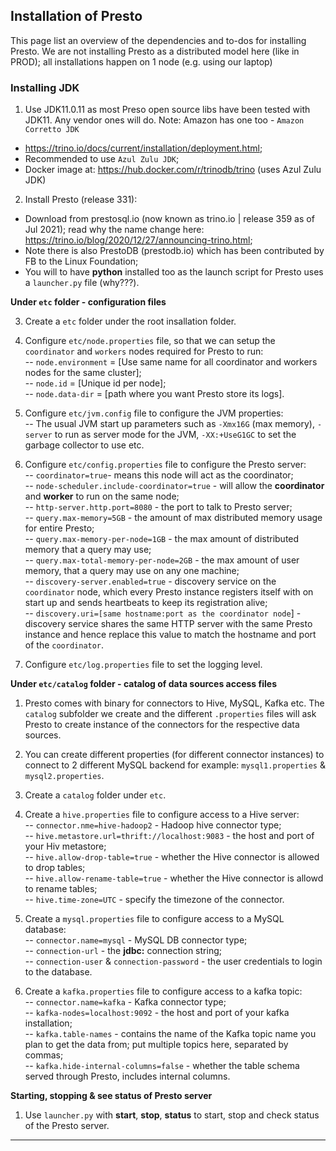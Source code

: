 ## Installation of Presto ##
This page list an overview of the dependencies and to-dos for installing Presto.
We are not installing Presto as a distributed model here (like in PROD); all installations happen on 1 node (e.g. using our laptop)

### Installing JDK ###
1. Use JDK11.0.11 as most Preso open source libs have been tested with JDK11. Any vendor ones will do.
Note: Amazon has one too - `Amazon Corretto JDK`
- https://trino.io/docs/current/installation/deployment.html;
- Recommended to use `Azul Zulu JDK`;
- Docker image at: https://hub.docker.com/r/trinodb/trino (uses Azul Zulu JDK) 

2. Install Presto (release 331):
- Download from prestosql.io (now known as trino.io | release 359 as of Jul 2021); read why the name change here: https://trino.io/blog/2020/12/27/announcing-trino.html;
- Note there is also PrestoDB (prestodb.io) which has been contributed by FB to the Linux Foundation;
- You will to have **python** installed too as the launch script for Presto uses a `launcher.py` file (why???).

**Under `etc` folder - configuration files**  

3. Create a `etc` folder under the root insallation folder. 

4. Configure `etc/node.properties` file, so that we can setup the `coordinator` and `workers` nodes required for Presto to run:  
-- `node.environment` = [Use same name for all coordinator and workers nodes for the same cluster];  
-- `node.id` = [Unique id per node];  
-- `node.data-dir` = [path where you want Presto store its logs].  

5. Configure `etc/jvm.config` file to configure the JVM properties:  
-- The usual JVM start up parameters such as `-Xmx16G` (max memory), `-server` to run as server mode for the JVM, `-XX:+UseG1GC` to set the garbage collector to use etc.

6. Configure `etc/config.properties` file to configure the Presto server:  
-- `coordinator=true`- means this node will act as the coordinator;  
-- `node-scheduler.include-coordinator=true` - will allow the **coordinator** and **worker** to run on the same node;  
-- `http-server.http.port=8080` - the port to talk to Presto server;  
-- `query.max-memory=5GB` - the amount of max distributed memory usage for entire Presto;  
-- `query.max-memory-per-node=1GB` - the max amount of distributed memory that a query may use;  
-- `query.max-total-memory-per-node=2GB` - the max amount of user memory, that a query may use on any one machine;  
-- `discovery-server.enabled=true` - discovery service on the `coordinator` node, which every Presto instance registers itself with on start up and sends heartbeats to keep its registration alive;  
-- `discovery.uri=[same hostname:port as the coordinator node`] - discovery service shares the same HTTP server with the same Presto instance and hence replace this value to match the hostname and port of the `coordinator`.

7. Configure `etc/log.properties` file to set the logging level.

**Under `etc/catalog` folder - catalog of data sources access files**  
1. Presto comes with binary for connectors to Hive, MySQL, Kafka etc. The `catalog` subfolder we create and the different `.properties` files will ask Presto to create instance of the connectors for the respective data sources.

1. You can create different properties (for different connector instances) to connect to 2 different MySQL backend for example: `mysql1.properties` & `mysql2.properties`.

1. Create a `catalog` folder under `etc`.

1. Create a `hive.properties` file to configure access to a Hive server:  
-- `connector.nme=hive-hadoop2` - Hadoop hive connector type;  
-- `hive.metastore.url=thrift://localhost:9083` - the host and port of your Hiv metastore;  
-- `hive.allow-drop-table=true` - whether the Hive connector is allowed to drop tables;  
-- `hive.allow-rename-table=true` - whether the Hive connector is allowd to rename tables;  
-- `hive.time-zone=UTC` - specify the timezone of the connector.

1. Create a `mysql.properties` file to configure access to a MySQL database:  
-- `connector.name=mysql` - MySQL DB connector type;  
-- `connection-url` - the **jdbc:** connection string;  
-- `connection-user` & `connection-password` - the user credentials to login to the database.  

1. Create a `kafka.properties` file to configure access to a kafka topic:  
-- `connector.name=kafka` - Kafka connector type;  
-- `kafka-nodes=localhost:9092` - the host and port of your kafka installation;  
-- `kafka.table-names` - contains the name of the Kafka topic name you plan to get the data from; put multiple topics here, separated by commas;    
-- `kafka.hide-internal-columns=false` - whether the table schema served through Presto, includes internal columns.

**Starting, stopping & see status of Presto server**
1. Use `launcher.py` with **start**, **stop**, **status** to start, stop and check status of the Presto server.
---